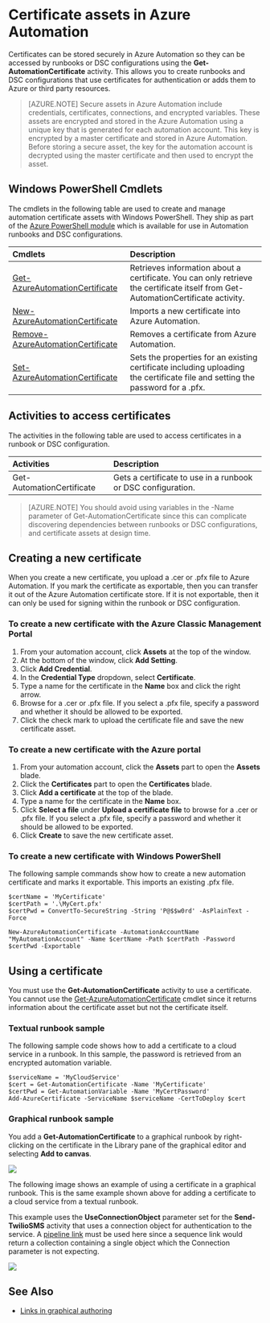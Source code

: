 <properties 
   pageTitle="Certificate assets in Azure Automation | Azure"
   description="Certificates can be stored securely in Azure Automation so they can be accessed by runbooks to authenticate against Azure and third party resources.  This article explains the details of certificates and how to work with them in both textual and graphical authoring."
   services="automation"
   documentationCenter=""
   authors="mgoedtel"
   manager="stevenka"
   editor="tysonn" />
<tags
	ms.service="automation"
	ms.date="02/23/2016"
	wacn.date=""/>

# Certificate assets in Azure Automation

Certificates can be stored securely in Azure Automation so they can be accessed by runbooks or DSC configurations using the **Get-AutomationCertificate** activity. This allows you to create runbooks and DSC configurations that use certificates for authentication or adds them to Azure or third party resources.

>[AZURE.NOTE] Secure assets in Azure Automation include credentials, certificates, connections, and encrypted variables. These assets are encrypted and stored in the Azure Automation using a unique key that is generated for each automation account. This key is encrypted by a master certificate and stored in Azure Automation. Before storing a secure asset, the key for the automation account is decrypted using the master certificate and then used to encrypt the asset.

## Windows PowerShell Cmdlets

The cmdlets in the following table are used to create and manage automation certificate assets with Windows PowerShell. They ship as part of the [Azure PowerShell module](/documentation/articles/powershell-install-configure/) which is available for use in Automation runbooks and DSC configurations.

|Cmdlets|Description|
|:---|:---|
|[Get-AzureAutomationCertificate](http://msdn.microsoft.com/zh-cn/library/dn913765.aspx)|Retrieves information about a certificate. You can only retrieve the certificate itself from Get-AutomationCertificate activity.|
|[New- AzureAutomationCertificate](http://msdn.microsoft.com/zh-cn/library/dn913764.aspx)|Imports a new certificate into Azure Automation.|
|[Remove- AzureAutomationCertificate](http://msdn.microsoft.com/zh-cn/library/dn913773.aspx)|Removes a certificate from Azure Automation.|
|[Set- AzureAutomationCertificate](http://msdn.microsoft.com/zh-cn/library/dn913763.aspx)|Sets the properties for an existing certificate including uploading the certificate file and setting the password for a .pfx.|

## Activities to access certificates

The activities in the following table are used to access certificates in a runbook or DSC configuration.

|Activities|Description|
|:---|:---|
|Get-AutomationCertificate|Gets a certificate to use in a runbook or DSC configuration.|

>[AZURE.NOTE] You should avoid using variables in the -Name parameter of Get-AutomationCertificate since this can complicate discovering dependencies between runbooks or DSC configurations, and certificate assets at design time.

## Creating a new certificate

When you create a new certificate, you upload a .cer or .pfx file to Azure Automation. If you mark the certificate as exportable, then you can transfer it out of the Azure Automation certificate store. If it is not exportable, then it can only be used for signing within the runbook or DSC configuration.

### To create a new certificate with the Azure Classic Management Portal

1. From your automation account, click **Assets** at the top of the window.
1. At the bottom of the window, click **Add Setting**.
1. Click **Add Credential**.
2. In the **Credential Type** dropdown, select **Certificate**.
3. Type a name for the certificate in the **Name** box and click the right arrow.
4. Browse for a .cer or .pfx file.  If you select a .pfx file, specify a password and whether it should be allowed to be exported.
1. Click the check mark to upload the certificate file and save the new certificate asset.

### To create a new certificate with the Azure portal

1. From your automation account, click the **Assets** part to open the **Assets** blade.
1. Click the **Certificates** part to open the **Certificates** blade.
1. Click **Add a certificate** at the top of the blade.
2. Type a name for the certificate in the **Name** box.
2. Click **Select a file** under **Upload a certificate file** to browse for a .cer or .pfx file.  If you select a .pfx file, specify a password and whether it should be allowed to be exported.
1. Click **Create** to save the new certificate asset.


### To create a new certificate with Windows PowerShell

The following sample commands show how to create a new automation certificate and marks it exportable. This imports an existing .pfx file.

	$certName = 'MyCertificate'
	$certPath = '.\MyCert.pfx'
	$certPwd = ConvertTo-SecureString -String 'P@$$w0rd' -AsPlainText -Force
	
	New-AzureAutomationCertificate -AutomationAccountName "MyAutomationAccount" -Name $certName -Path $certPath -Password $certPwd -Exportable

## Using a certificate

You must use the **Get-AutomationCertificate** activity to use a certificate. You cannot use the [Get-AzureAutomationCertificate](http://msdn.microsoft.com/zh-cn/library/dn913765.aspx) cmdlet since it returns information about the certificate asset but not the certificate itself.

### Textual runbook sample

The following sample code shows how to add a certificate to a cloud service in a runbook. In this sample, the password is retrieved from an encrypted automation variable.

	$serviceName = 'MyCloudService'
	$cert = Get-AutomationCertificate -Name 'MyCertificate'
	$certPwd = Get-AutomationVariable -Name 'MyCertPassword'
	Add-AzureCertificate -ServiceName $serviceName -CertToDeploy $cert

### Graphical runbook sample

You add a **Get-AutomationCertificate** to a graphical runbook by right-clicking on the certificate in the Library pane of the graphical editor and selecting **Add to canvas**.

![](./media/automation-certificates/certificate-add-canvas.png)

The following image shows an example of using a certificate in a graphical runbook.  This is the same example shown above for adding a certificate to a cloud service from a textual runbook.  

This example uses the **UseConnectionObject** parameter set for the **Send-TwilioSMS** activity that uses a connection object for authentication to the service.  A [pipeline link](/documentation/articles/automation-graphical-authoring-intro/#links-and-workflow) must be used here since a sequence link would return a collection containing a single object which the Connection parameter is not expecting.

![](./media/automation-certificates/add-certificate.png)


## See Also

- [Links in graphical authoring](/documentation/articles/automation-graphical-authoring-intro/#links-and-workflow) 
